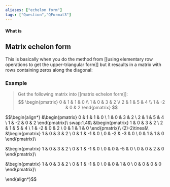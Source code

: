 ```yaml
---
aliases: ["echelon form"]
tags: ["Question","QFormat3"]
---
```


#### What is
## Matrix echelon form
This is basically when you do the method from [[using elementary row operations to get the upper-triangular form]] but it resaults in a matrix with rows containing zeros along the diagonal:


### Example
> Get the following matrix into [[matrix echelon form]]:
> $$ \begin{pmatrix} 0 & 1 & 1 & 0 \\ 1 & 0 & 3 & 2 \\ 2 & 1 & 5 & 4 \\ 1 & -2 & 0 & 2 \end{pmatrix} $$

$$\begin{align*}
&\begin{pmatrix} 
0 & 1 & 1 & 0 \\ 
1 & 0 & 3 & 2 \\ 
2 & 1 & 5 & 4 \\ 
1 & -2 & 0 & 2 
\end{pmatrix}\\
swap\:1,4&\\
&\begin{pmatrix} 
1 & 0 & 3 & 2 \\ 
2 & 1 & 5 & 4 \\ 
1 & -2 & 0 & 2 \\
0 & 1 & 1 & 0 
\end{pmatrix}\\
(2)-2\tines&\\
&\begin{pmatrix} 
1 & 0 & 3 & 2 \\ 
0 & 1 & -1 & 0 \\ 
0 & -2 & -3 & 0 \\
0 & 1 & 1 & 0 
\end{pmatrix}\\

&\begin{pmatrix} 
1 & 0 & 3 & 2 \\ 
0 & 1 & -1 & 0 \\ 
0 & 0 & -5 & 0 \\
0 & 0 & 2 & 0 
\end{pmatrix}\\

&\begin{pmatrix} 
1 & 0 & 3 & 2 \\ 
0 & 1 & -1 & 0 \\ 
0 & 0 & 1 & 0 \\
0 & 0 & 0 & 0 
\end{pmatrix}\\

\end{align*}$$